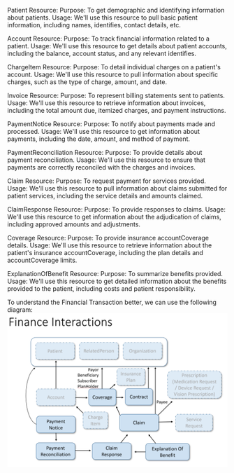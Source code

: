 Patient Resource:
Purpose: To get demographic and identifying information about patients.
Usage: We'll use this resource to pull basic patient information, including names, identifies, contact details, etc.

Account Resource:
Purpose: To track financial information related to a patient.
Usage: We'll use this resource to get details about patient accounts, including the balance, account status, and any relevant identifies.

ChargeItem Resource:
Purpose: To detail individual charges on a patient's account.
Usage: We'll use this resource to pull information about specific charges, such as the type of charge, amount, and date.

Invoice Resource:
Purpose: To represent billing statements sent to patients.
Usage: We'll use this resource to retrieve information about invoices, including the total amount due, itemized charges, and payment instructions.

PaymentNotice Resource:
Purpose: To notify about payments made and processed.
Usage: We'll use this resource to get information about payments, including the date, amount, and method of payment.

PaymentReconciliation Resource:
Purpose: To provide details about payment reconciliation.
Usage: We'll use this resource to ensure that payments are correctly reconciled with the charges and invoices.

Claim Resource:
Purpose: To request payment for services provided.
Usage: We'll use this resource to pull information about claims submitted for patient services, including the service details and amounts claimed.

ClaimResponse Resource:
Purpose: To provide responses to claims.
Usage: We'll use this resource to get information about the adjudication of claims, including approved amounts and adjustments.

Coverage Resource:
Purpose: To provide insurance accountCoverage details.
Usage: We'll use this resource to retrieve information about the patient's insurance accountCoverage, including the plan details and accountCoverage limits.

ExplanationOfBenefit Resource:
Purpose: To summarize benefits provided.
Usage: We'll use this resource to get detailed information about the benefits provided to the patient, including costs and patient responsibility.

To understand the Financial Transaction better, we can use the following diagram:
![financial-module.png](financial-module.png)